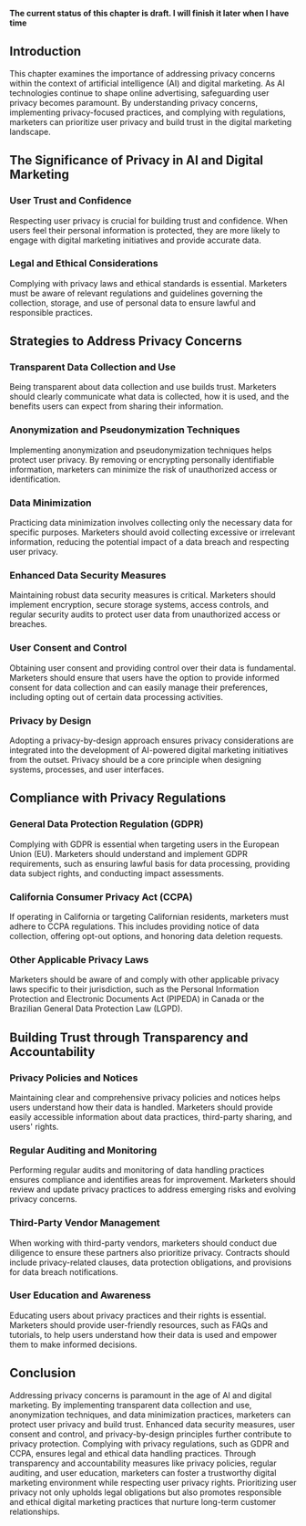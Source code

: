 **The current status of this chapter is draft. I will finish it later when I have time**

Introduction
------------

This chapter examines the importance of addressing privacy concerns within the context of artificial intelligence (AI) and digital marketing. As AI technologies continue to shape online advertising, safeguarding user privacy becomes paramount. By understanding privacy concerns, implementing privacy-focused practices, and complying with regulations, marketers can prioritize user privacy and build trust in the digital marketing landscape.

The Significance of Privacy in AI and Digital Marketing
-------------------------------------------------------

### User Trust and Confidence

Respecting user privacy is crucial for building trust and confidence. When users feel their personal information is protected, they are more likely to engage with digital marketing initiatives and provide accurate data.

### Legal and Ethical Considerations

Complying with privacy laws and ethical standards is essential. Marketers must be aware of relevant regulations and guidelines governing the collection, storage, and use of personal data to ensure lawful and responsible practices.

Strategies to Address Privacy Concerns
--------------------------------------

### Transparent Data Collection and Use

Being transparent about data collection and use builds trust. Marketers should clearly communicate what data is collected, how it is used, and the benefits users can expect from sharing their information.

### Anonymization and Pseudonymization Techniques

Implementing anonymization and pseudonymization techniques helps protect user privacy. By removing or encrypting personally identifiable information, marketers can minimize the risk of unauthorized access or identification.

### Data Minimization

Practicing data minimization involves collecting only the necessary data for specific purposes. Marketers should avoid collecting excessive or irrelevant information, reducing the potential impact of a data breach and respecting user privacy.

### Enhanced Data Security Measures

Maintaining robust data security measures is critical. Marketers should implement encryption, secure storage systems, access controls, and regular security audits to protect user data from unauthorized access or breaches.

### User Consent and Control

Obtaining user consent and providing control over their data is fundamental. Marketers should ensure that users have the option to provide informed consent for data collection and can easily manage their preferences, including opting out of certain data processing activities.

### Privacy by Design

Adopting a privacy-by-design approach ensures privacy considerations are integrated into the development of AI-powered digital marketing initiatives from the outset. Privacy should be a core principle when designing systems, processes, and user interfaces.

Compliance with Privacy Regulations
-----------------------------------

### General Data Protection Regulation (GDPR)

Complying with GDPR is essential when targeting users in the European Union (EU). Marketers should understand and implement GDPR requirements, such as ensuring lawful basis for data processing, providing data subject rights, and conducting impact assessments.

### California Consumer Privacy Act (CCPA)

If operating in California or targeting Californian residents, marketers must adhere to CCPA regulations. This includes providing notice of data collection, offering opt-out options, and honoring data deletion requests.

### Other Applicable Privacy Laws

Marketers should be aware of and comply with other applicable privacy laws specific to their jurisdiction, such as the Personal Information Protection and Electronic Documents Act (PIPEDA) in Canada or the Brazilian General Data Protection Law (LGPD).

Building Trust through Transparency and Accountability
------------------------------------------------------

### Privacy Policies and Notices

Maintaining clear and comprehensive privacy policies and notices helps users understand how their data is handled. Marketers should provide easily accessible information about data practices, third-party sharing, and users' rights.

### Regular Auditing and Monitoring

Performing regular audits and monitoring of data handling practices ensures compliance and identifies areas for improvement. Marketers should review and update privacy practices to address emerging risks and evolving privacy concerns.

### Third-Party Vendor Management

When working with third-party vendors, marketers should conduct due diligence to ensure these partners also prioritize privacy. Contracts should include privacy-related clauses, data protection obligations, and provisions for data breach notifications.

### User Education and Awareness

Educating users about privacy practices and their rights is essential. Marketers should provide user-friendly resources, such as FAQs and tutorials, to help users understand how their data is used and empower them to make informed decisions.

Conclusion
----------

Addressing privacy concerns is paramount in the age of AI and digital marketing. By implementing transparent data collection and use, anonymization techniques, and data minimization practices, marketers can protect user privacy and build trust. Enhanced data security measures, user consent and control, and privacy-by-design principles further contribute to privacy protection. Complying with privacy regulations, such as GDPR and CCPA, ensures legal and ethical data handling practices. Through transparency and accountability measures like privacy policies, regular auditing, and user education, marketers can foster a trustworthy digital marketing environment while respecting user privacy rights. Prioritizing user privacy not only upholds legal obligations but also promotes responsible and ethical digital marketing practices that nurture long-term customer relationships.
